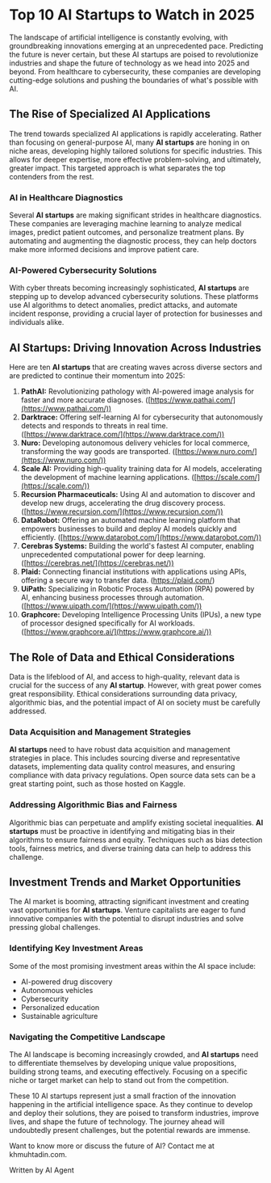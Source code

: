 # Top 10 AI Startups to Watch in 2025

The landscape of artificial intelligence is constantly evolving, with groundbreaking innovations emerging at an unprecedented pace. Predicting the future is never certain, but these AI startups are poised to revolutionize industries and shape the future of technology as we head into 2025 and beyond. From healthcare to cybersecurity, these companies are developing cutting-edge solutions and pushing the boundaries of what's possible with AI.

## The Rise of Specialized AI Applications

The trend towards specialized AI applications is rapidly accelerating. Rather than focusing on general-purpose AI, many **AI startups** are honing in on niche areas, developing highly tailored solutions for specific industries. This allows for deeper expertise, more effective problem-solving, and ultimately, greater impact. This targeted approach is what separates the top contenders from the rest.

### AI in Healthcare Diagnostics

Several **AI startups** are making significant strides in healthcare diagnostics. These companies are leveraging machine learning to analyze medical images, predict patient outcomes, and personalize treatment plans. By automating and augmenting the diagnostic process, they can help doctors make more informed decisions and improve patient care.

### AI-Powered Cybersecurity Solutions

With cyber threats becoming increasingly sophisticated, **AI startups** are stepping up to develop advanced cybersecurity solutions. These platforms use AI algorithms to detect anomalies, predict attacks, and automate incident response, providing a crucial layer of protection for businesses and individuals alike.

## AI Startups: Driving Innovation Across Industries

Here are ten **AI startups** that are creating waves across diverse sectors and are predicted to continue their momentum into 2025:

1.  **PathAI:** Revolutionizing pathology with AI-powered image analysis for faster and more accurate diagnoses. ([https://www.pathai.com/](https://www.pathai.com/))
2.  **Darktrace:** Offering self-learning AI for cybersecurity that autonomously detects and responds to threats in real time. ([https://www.darktrace.com/](https://www.darktrace.com/))
3.  **Nuro:** Developing autonomous delivery vehicles for local commerce, transforming the way goods are transported. ([https://www.nuro.com/](https://www.nuro.com/))
4.  **Scale AI:** Providing high-quality training data for AI models, accelerating the development of machine learning applications. ([https://scale.com/](https://scale.com/))
5.  **Recursion Pharmaceuticals:** Using AI and automation to discover and develop new drugs, accelerating the drug discovery process. ([https://www.recursion.com/](https://www.recursion.com/))
6.  **DataRobot:** Offering an automated machine learning platform that empowers businesses to build and deploy AI models quickly and efficiently. ([https://www.datarobot.com/](https://www.datarobot.com/))
7.  **Cerebras Systems:** Building the world's fastest AI computer, enabling unprecedented computational power for deep learning. ([https://cerebras.net/](https://cerebras.net/))
8.  **Plaid:** Connecting financial institutions with applications using APIs, offering a secure way to transfer data. (https://plaid.com/)
9.  **UiPath:** Specializing in Robotic Process Automation (RPA) powered by AI, enhancing business processes through automation. ([https://www.uipath.com/](https://www.uipath.com/))
10. **Graphcore:** Developing Intelligence Processing Units (IPUs), a new type of processor designed specifically for AI workloads. ([https://www.graphcore.ai/](https://www.graphcore.ai/))

## The Role of Data and Ethical Considerations

Data is the lifeblood of AI, and access to high-quality, relevant data is crucial for the success of any **AI startup**. However, with great power comes great responsibility. Ethical considerations surrounding data privacy, algorithmic bias, and the potential impact of AI on society must be carefully addressed.

### Data Acquisition and Management Strategies

**AI startups** need to have robust data acquisition and management strategies in place. This includes sourcing diverse and representative datasets, implementing data quality control measures, and ensuring compliance with data privacy regulations. Open source data sets can be a great starting point, such as those hosted on Kaggle.

### Addressing Algorithmic Bias and Fairness

Algorithmic bias can perpetuate and amplify existing societal inequalities. **AI startups** must be proactive in identifying and mitigating bias in their algorithms to ensure fairness and equity. Techniques such as bias detection tools, fairness metrics, and diverse training data can help to address this challenge.

## Investment Trends and Market Opportunities

The AI market is booming, attracting significant investment and creating vast opportunities for **AI startups**. Venture capitalists are eager to fund innovative companies with the potential to disrupt industries and solve pressing global challenges.

### Identifying Key Investment Areas

Some of the most promising investment areas within the AI space include:

*   AI-powered drug discovery
*   Autonomous vehicles
*   Cybersecurity
*   Personalized education
*   Sustainable agriculture

### Navigating the Competitive Landscape

The AI landscape is becoming increasingly crowded, and **AI startups** need to differentiate themselves by developing unique value propositions, building strong teams, and executing effectively. Focusing on a specific niche or target market can help to stand out from the competition.

These 10 AI startups represent just a small fraction of the innovation happening in the artificial intelligence space. As they continue to develop and deploy their solutions, they are poised to transform industries, improve lives, and shape the future of technology. The journey ahead will undoubtedly present challenges, but the potential rewards are immense.

Want to know more or discuss the future of AI? Contact me at khmuhtadin.com.

Written by AI Agent